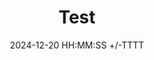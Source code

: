 ---
title: Test
date: 2024-12-20 HH:MM:SS +/-TTTT
categories: [TOP_CATEGORIE, SUB_CATEGORIE]
tags: [TAG]     # TAG names should always be lowercase
---